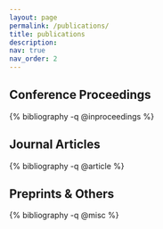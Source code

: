 ```yaml
---
layout: page
permalink: /publications/
title: publications
description:
nav: true
nav_order: 2
---
```


<!-- _pages/publications.md -->
<div class="publications">

<!-- Group by venue type -->
<h2>Conference Proceedings</h2>
{% bibliography -q @inproceedings %}

<h2>Journal Articles</h2>
{% bibliography -q @article %}

<h2>Preprints & Others</h2>
{% bibliography -q @misc %}

</div>
